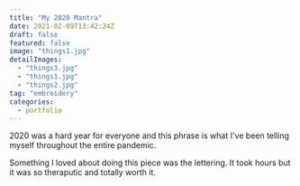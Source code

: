 ```yaml
---
title: "My 2020 Mantra"
date: 2021-02-09T13:42:24Z
draft: false
featured: false
image: "things1.jpg"
detailImages:
  - "things3.jpg"
  - "things1.jpg"
  - "things2.jpg"
tag: "embroidery"
categories:
  - portfolio
---
```


2020 was a hard year for everyone and this phrase is what I've been telling myself throughout the entire pandemic.

Something I loved about doing this piece was the lettering. It took hours but it was so theraputic and totally worth it.